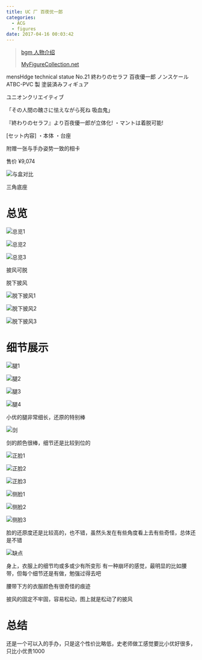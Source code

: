```yaml
---
title: UC 厂 百夜优一郎
categories:
  - ACG
  - figures
date: 2017-04-16 00:03:42
---
```


> [bgm 人物介绍](https://bgm.tv/character/28623)
> 
> [MyFigureCollection.net](http://myfigurecollection.net/item/286361)

mensHdge technical statue No.21 終わりのセラフ 百夜優一郎 ノンスケール ATBC-PVC 製 塗装済みフィギュア

ユニオンクリエイティブ

<!-- more -->

「その人間の醜さに怯えながら死ね 吸血鬼」

『終わりのセラフ』より百夜優一郎が立体化! ・マントは着脱可能!

[セット内容] ・本体 ・台座

附赠一张与手办姿势一致的相卡

售价 ¥9,074

![与盒对比](https://ooo.0o0.ooo/2017/04/15/58f2374f069b2.jpg)

三角底座

# 总览

![总览1](https://ooo.0o0.ooo/2017/04/15/58f239fe0be6b.jpg)

![总览2](https://ooo.0o0.ooo/2017/04/15/58f23a55beba4.jpg)


![总览3](https://ooo.0o0.ooo/2017/04/15/58f23ac6ce866.jpg)

披风可脱

脱下披风

![脱下披风1](https://ooo.0o0.ooo/2017/04/15/58f23ba8ebf06.jpg)

![脱下披风2](https://ooo.0o0.ooo/2017/04/15/58f23c179335b.jpg)

![脱下披风3](https://ooo.0o0.ooo/2017/04/15/58f23c369b509.jpg)




# 细节展示

![腿1](https://ooo.0o0.ooo/2017/04/15/58f24015f0a78.jpg)

![腿2](https://ooo.0o0.ooo/2017/04/15/58f240bd21aec.jpg)

![腿3](https://ooo.0o0.ooo/2017/04/16/58f24387309b9.jpg)

![腿4](https://ooo.0o0.ooo/2017/04/15/58f23ab70c206.jpg)

小优的腿非常细长，还原的特别棒

![剑](https://ooo.0o0.ooo/2017/04/15/58f2410eebc55.jpg)

剑的颜色很棒，细节还是比较到位的

![正脸1](https://ooo.0o0.ooo/2017/04/15/58f24198865cf.jpg)

![正脸2](https://ooo.0o0.ooo/2017/04/15/58f242ec38660.jpg)

![正脸3](https://ooo.0o0.ooo/2017/04/15/58f2432996026.jpg)

![侧脸1](https://ooo.0o0.ooo/2017/04/15/58f2418710169.jpg)

![侧脸2](https://ooo.0o0.ooo/2017/04/15/58f2437a5df8c.jpg)

![侧脸3](https://ooo.0o0.ooo/2017/04/15/58f24202c7096.jpg)

脸的还原度还是比较高的，也不错，虽然头发在有些角度看上去有些奇怪，总体还是不错

![缺点](https://ooo.0o0.ooo/2017/04/15/58f23c9853de4.jpg)

身上，衣服上的细节均或多或少有所变形 有一种崩坏的感觉，最明显的比如腰带，但每个细节还是有做，勉强过得去吧

腰带下方的衣服颜色有很奇怪的痕迹

披风的固定不牢固，容易松动，图上就是松动了的披风

# 总结

还是一个可以入的手办，只是这个性价比略低，史老师做工感觉要比小优好很多，只比小优贵1000
